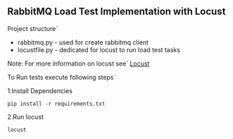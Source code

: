 ## RabbitMQ Load Test Implementation with Locust


Project structure` 
<ul>
    <li>rabbitmq.py - used for create rabbitmq client</li>
    <li>locustfile.py - dedicated for locust to run load test tasks</li>
</ul>

Note: For more information on locust see` <a href="https://locust.io/">Locust</a>


To Run tests execute following steps`


1.Install Dependencies
```shell
pip install -r requirements.txt
```
2.Run locust
```shell
locust
```
